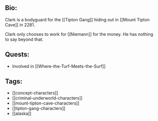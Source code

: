 ## Bio:

Clark is a bodyguard for the [[Tipton Gang]] hiding out in [[Mount Tipton Cave]] in 2281. 

Clark only chooses to work for [[Niemann]] for the money. He has nothing to say beyond that.

## Quests:

- Involved in [[Where-the-Turf-Meets-the-Surf]]

## Tags:

- [[concept-characters]]
- [[criminal-underworld-characters]]
- [[mount-tipton-cave-characters]]
- [[tipton-gang-characters]]
- [[alaska]]